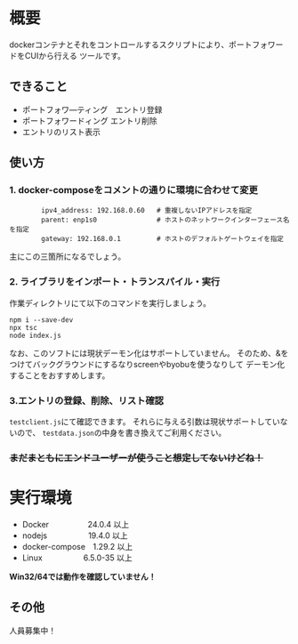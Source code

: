 # 概要
dockerコンテナとそれをコントロールするスクリプトにより、ポートフォワードをCUIから行える
ツールです。
 
## できること
- ポートフォワ―ティング　エントリ登録
- ポートフォワードィング エントリ削除
- エントリのリスト表示


## 使い方
### 1.  docker-composeをコメントの通りに環境に合わせて変更
```
        ipv4_address: 192.168.0.60   # 重複しないIPアドレスを指定
        parent: enp1s0               # ホストのネットワークインターフェース名を指定
        gateway: 192.168.0.1         # ホストのデフォルトゲートウェイを指定
```
主にこの三箇所になるでしょう。


### 2. ライブラリをインポート・トランスパイル・実行
作業ディレクトリにて以下のコマンドを実行しましょう。
```
npm i --save-dev
npx tsc
node index.js
```
なお、このソフトには現状デーモン化はサポートしていません。
そのため、&をつけてバックグラウンドにするなりscreenやbyobuを使うなりして
デーモン化することをおすすめします。

### 3.エントリの登録、削除、リスト確認
``testclient.js``にて確認できます。
それらに与える引数は現状サポートしていないので、
``testdata.json``の中身を書き換えてご利用ください。

### ~~まだまともにエンドユーザーが使うこと想定してないけどね！~~

# 実行環境
- Docker　　　　　24.0.4 以上
- nodejs　　　 　　19.4.0 以上
- docker-compose　1.29.2 以上
- Linux　　　　　  6.5.0-35 以上

__Win32/64では動作を確認していません！__

## その他
人員募集中！